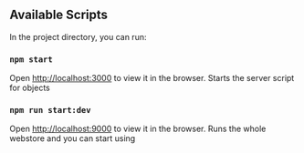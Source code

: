 ## Available Scripts

In the project directory, you can run:

### `npm start`

Open [http://localhost:3000](http://localhost:3000) to view it in the browser.
Starts the server script for objects

### `npm run start:dev`

Open [http://localhost:9000](http://localhost:3000) to view it in the browser.
Runs the whole webstore and you can start using
 
